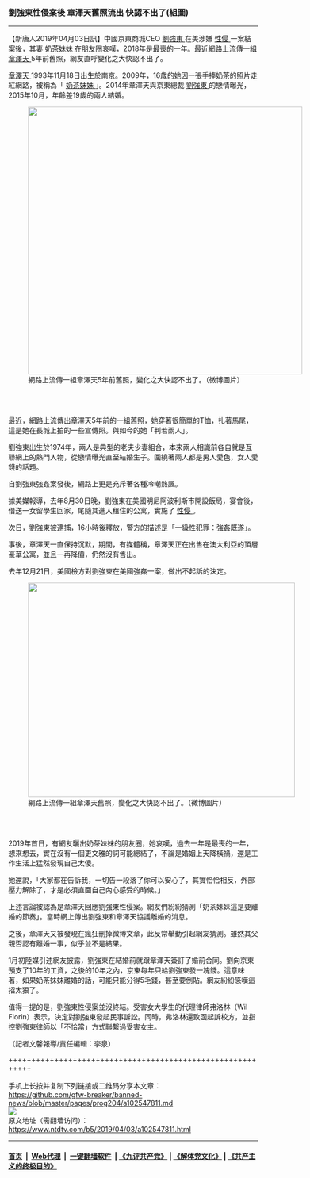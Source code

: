 ### 劉強東性侵案後 章澤天舊照流出 快認不出了(組圖)
------------------------

<div class="post_content" itemprop="articleBody">
 <p>
  【新唐人2019年04月03日訊】中國京東商城CEO
  <a href="https://www.ntdtv.com/b5/劉強東.htm">
   劉強東
  </a>
  在美涉嫌
  <a href="https://www.ntdtv.com/b5/性侵.htm">
   性侵
  </a>
  一案結案後，其妻
  <a href="https://www.ntdtv.com/b5/奶茶妹妹.htm">
   奶茶妹妹
  </a>
  在朋友圈哀嘆，2018年是最喪的一年。最近網路上流傳一組
  <a href="https://www.ntdtv.com/b5/章澤天.htm">
   章澤天
  </a>
  5年前舊照，網友直呼變化之大快認不出了。
 </p>
 <p>
  <a href="https://www.ntdtv.com/b5/章澤天.htm">
   章澤天
  </a>
  1993年11月18日出生於南京。2009年，16歲的她因一張手捧奶茶的照片走紅網路，被稱為「
  <a href="https://www.ntdtv.com/b5/奶茶妹妹.htm">
   奶茶妹妹
  </a>
  」。2014年章澤天與京東總裁
  <a href="https://www.ntdtv.com/b5/劉強東.htm">
   劉強東
  </a>
  的戀情曝光，2015年10月，年齡差19歲的兩人結婚。
 </p>
 <figure class="wp-caption alignnone" id="attachment_102547823" style="width: 553px">
  <a href="https://www.ntdtv.com/assets/uploads/2019/04/fa081cee26f74b6fb69897e3dd7e2b06.jpeg">
   <img alt="" class=" wp-image-102547823" height="540" src="https://www.ntdtv.com/assets/uploads/2019/04/fa081cee26f74b6fb69897e3dd7e2b06.jpeg" width="553"/>
  </a>
  <br/><figcaption class="wp-caption-text">
   網路上流傳一組章澤天5年前舊照，變化之大快認不出了。（微博圖片）
  </figcaption><br/>
 </figure><br/>
 <p>
  最近，網路上流傳出章澤天5年前的一組舊照，她穿著很簡單的T恤，扎著馬尾，這是她在長城上拍的一些宣傳照。與如今的她「判若兩人」。
 </p>
 <p>
  劉強東出生於1974年，兩人是典型的老夫少妻組合，本來兩人相識前各自就是互聯網上的熱門人物，從戀情曝光直至結婚生子。圍繞著兩人都是男人愛色，女人愛錢的話題。
 </p>
 <p>
  自劉強東強姦案發後，網路上更是充斥著各種冷嘲熱諷。
 </p>
 <p>
  據美媒報導，去年8月30日晚，劉強東在美國明尼阿波利斯市開設飯局，宴會後，借送一女留學生回家，尾隨其進入租住的公寓，實施了
  <a href="https://www.ntdtv.com/b5/性侵.htm">
   性侵
  </a>
  。
 </p>
 <p>
  次日，劉強東被逮捕，16小時後釋放，警方的描述是「一級性犯罪：強姦既遂」。
 </p>
 <p>
  事後，章澤天一直保持沉默，期間，有媒體稱，章澤天正在出售在澳大利亞的頂層豪華公寓，並且一再降價，仍然沒有售出。
 </p>
 <p>
  去年12月21日，美國檢方對劉強東在美國強姦一案，做出不起訴的決定。
 </p>
 <figure class="wp-caption alignnone" id="attachment_102547822" style="width: 538px">
  <a href="https://www.ntdtv.com/assets/uploads/2019/04/7016621f84604fd59dded77d8803a971.jpeg">
   <img alt="" class=" wp-image-102547822" height="433" src="https://www.ntdtv.com/assets/uploads/2019/04/7016621f84604fd59dded77d8803a971.jpeg" width="538"/>
  </a>
  <br/><figcaption class="wp-caption-text">
   網路上流傳一組章澤天舊照，變化之大快認不出了。（微博圖片）
  </figcaption><br/>
 </figure><br/>
 <p>
  2019年首日，有網友曬出奶茶妹妹的朋友圈，她哀嘆，過去一年是最喪的一年，想來想去，實在沒有一個更文雅的詞可能總結了，不論是婚姻上天降橫禍，還是工作生活上猛然發現自己太傻。
 </p>
 <p>
  她還說，「大家都在告訴我，一切告一段落了你可以安心了，其實恰恰相反，外部壓力解除了，才是必須直面自己內心感受的時候。」
 </p>
 <p>
  上述言論被認為是章澤天回應劉強東性侵案。網友們紛紛猜測「奶茶妹妹這是要離婚的節奏」。當時網上傳出劉強東和章澤天協議離婚的消息。
 </p>
 <p>
  之後，章澤天又被發現在瘋狂刪掉微博文章，此反常舉動引起網友猜測。雖然其父親否認有離婚一事，似乎並不是結果。
 </p>
 <p>
  1月初陸媒引述網友披露，劉強東在結婚前就跟章澤天簽訂了婚前合同。劉向京東預支了10年的工資，之後的10年之內，京東每年只給劉強東發一塊錢。這意味著，如果奶茶妹妹離婚的話，可能只能分得5毛錢，甚至要倒貼。網友紛紛感嘆這招太狠了。
 </p>
 <p>
  值得一提的是，劉強東性侵案並沒終結。受害女大學生的代理律師弗洛林（Wil Florin）表示，決定對劉強東發起民事訴訟。同時，弗洛林還致函起訴校方，並指控劉強東律師以「不恰當」方式聯繫過受害女主。
 </p>
 <p>
  （記者文馨報導/責任編輯：李泉）
 </p>
 <div class="single_ad">
 </div>
</div>

+++++++++++++++++++++++++++++++++++++++++++++++++++++++++++<br/><br/>
手机上长按并复制下列链接或二维码分享本文章：<br/>
https://github.com/gfw-breaker/banned-news/blob/master/pages/prog204/a102547811.md <br/>
<a href='https://github.com/gfw-breaker/banned-news/blob/master/pages/prog204/a102547811.md'><img src='https://github.com/gfw-breaker/banned-news/blob/master/pages/prog204/a102547811.md.png'/></a> <br/>
原文地址（需翻墙访问）：https://www.ntdtv.com/b5/2019/04/03/a102547811.html


------------------------
#### [首页](https://github.com/gfw-breaker/banned-news/blob/master/README.md) &nbsp;|&nbsp; [Web代理](https://github.com/labour-camp/helloworld) &nbsp;|&nbsp; [一键翻墙软件](https://github.com/gfw-breaker/nogfw/blob/master/README.md) &nbsp;| [《九评共产党》](https://github.com/gfw-breaker/9ping.md/blob/master/README.md#九评之一评共产党是什么) | [《解体党文化》](https://github.com/gfw-breaker/jtdwh.md/blob/master/README.md) | [《共产主义的终极目的》](https://github.com/gfw-breaker/gczydzjmd.md/blob/master/README.md)

